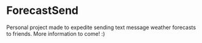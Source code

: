 # ForecastSend
Personal project made to expedite sending text message weather forecasts to friends. More information to come! :) 
